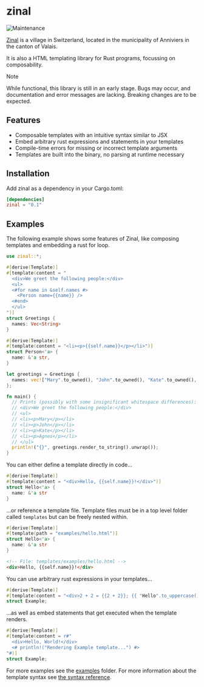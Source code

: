 # zinal

![Maintenance](https://img.shields.io/badge/maintenance-experimental-blue.svg)

[Zinal](https://en.wikipedia.org/wiki/Zinal) is a village in Switzerland, located in the municipality of Anniviers in the canton of Valais.

It is also a HTML templating library for Rust programs, focussing on composability.

> [!NOTE]
> While functional, this library is still in an early stage. Bugs may occur, and documentation and
> error messages are lacking. Breaking changes are to be expected.

## Features

* Composable templates with an intuitive syntax similar to JSX
* Embed arbitrary rust expressions and statements in your templates
* Compile-time errors for missing or incorrect template arguments
* Templates are built into the binary, no parsing at runtime necessary

## Installation

Add zinal as a dependency in your Cargo.toml:

```toml
[dependencies]
zinal = "0.1"
```

## Examples

The following example shows some features of Zinal, like composing templates and embedding a rust for loop.

```rust
use zinal::*;

#[derive(Template)]
#[template(content = "
  <div>We greet the following people:</div>
  <ul>
  <#for name in &self.names #>
    <Person name={{name}} />
  <#end>
  </ul>
")]
struct Greetings {
  names: Vec<String>
}

#[derive(Template)]
#[template(content = "<li><p>{{self.name}}</p></li>")]
struct Person<'a> {
  name: &'a str,
}

let greetings = Greetings {
  names: vec!["Mary".to_owned(), "John".to_owned(), "Kate".to_owned(), "Agnes".to_owned()]
};

fn main() {
  // Prints (possibly with some insignificant whitespace differences):
  // <div>We greet the following people:</div>
  // <ul>
  // <li><p>Mary</p></li>
  // <li><p>John</p></li>
  // <li><p>Kate</p></li>
  // <li><p>Agnes</p></li>
  // </ul>
  println!("{}", greetings.render_to_string().unwrap()); 
}

```

You can either define a template directly in code...

```rust
#[derive(Template)]
#[template(content = "<div>Hello, {{self.name}}!</div>")]
struct Hello<'a> {
  name: &'a str
}
```

...or reference a template file. Template files must be in a top level folder called `templates`
but can be freely nested within.

```rust
#[derive(Template)]
#[template(path = "examples/hello.html")]
struct Hello<'a> {
  name: &'a str
}
```

```html
<!-- File: templates/examples/hello.html -->
<div>Hello, {{self.name}}!</div>
```

You can use arbitrary rust expressions in your templates...

```rust
#[derive(Template)]
#[template(content = "<div>2 + 2 = {{2 + 2}}; {{ "Hello".to_uppercase() }}")]
struct Example;
```

...as well as embed statements that get executed when the template renders.

```rust
#[derive(Template)]
#[template(content = r#"
  <div>Hello, World!</div>
  <# println!("Rendering Example template...") #>
"#)]
struct Example;
```

For more examples see the [examples](./examples) folder. For more information about the template syntax see [the syntax reference](./documentation/Syntax.md).
